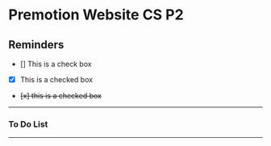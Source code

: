 # Premotion Website CS P2


## Reminders

- [] This is a check box
- [x] This is a checked box
- <del> [x] this is a checked box </del>

---


### To Do List


---